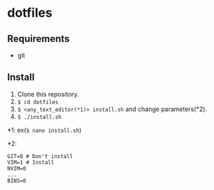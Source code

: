 # dotfiles

## Requirements
* git

## Install
1. Clone this repository.
2. ```$ cd dotfiles```
3. ```$ <any_text_editor(*1)> install.sh``` and change parameters(*2).
4. ```$ ./install.sh```

*1: ex(```$ nano install.sh```)  

*2:  

```
GIT=0 # Don't install
VIM=1 # Install
NVIM=0
...
BINS=0
```
